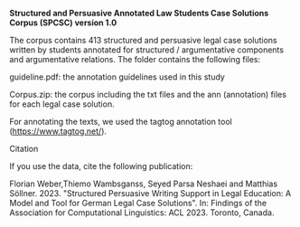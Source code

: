﻿**Structured and Persuasive Annotated Law Students Case Solutions Corpus (SPCSC) version 1.0**

The corpus contains 413 structured and persuasive legal case solutions written by students annotated for structured / argumentative components and argumentative relations. The folder contains the following files:

guideline.pdf: the annotation guidelines used in this study

Corpus.zip: the corpus including the txt files and the ann (annotation) files for each legal case solution.

For annotating the texts, we used the tagtog annotation tool (https://www.tagtog.net/).

Citation

If you use the data, cite the following publication: 

Florian Weber,Thiemo Wambsganss, Seyed Parsa Neshaei and Matthias Söllner. 2023. "Structured Persuasive Writing Support in Legal Education: A Model and Tool for German Legal Case Solutions". In: Findings of the Association for Computational Linguistics: ACL 2023. Toronto, Canada. 


